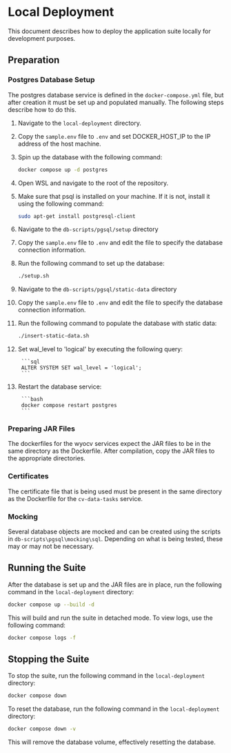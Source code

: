 # Local Deployment
This document describes how to deploy the application suite locally for development purposes.

## Preparation
### Postgres Database Setup
The postgres database service is defined in the `docker-compose.yml` file, but after creation it must be set up and populated manually. The following steps describe how to do this.
1. Navigate to the `local-deployment` directory.
1. Copy the `sample.env` file to `.env` and set DOCKER_HOST_IP to the IP address of the host machine.
1. Spin up the database with the following command:

    ```bash
    docker compose up -d postgres
    ```
1. Open WSL and navigate to the root of the repository.
1. Make sure that psql is installed on your machine. If it is not, install it using the following command:

    ```bash
    sudo apt-get install postgresql-client
    ```
1. Navigate to the `db-scripts/pgsql/setup` directory
1. Copy the `sample.env` file to `.env` and edit the file to specify the database connection information.
1. Run the following command to set up the database:

    ```bash
    ./setup.sh
    ```
1. Navigate to the `db-scripts/pgsql/static-data` directory
1. Copy the `sample.env` file to `.env` and edit the file to specify the database connection information.
1. Run the following command to populate the database with static data:

    ```bash
    ./insert-static-data.sh
    ```

1. Set wal_level to 'logical' by executing the following query:
    
        ```sql
        ALTER SYSTEM SET wal_level = 'logical';
        ```
1. Restart the database service:
    
        ```bash
        docker compose restart postgres
        ```

### Preparing JAR Files
The dockerfiles for the wyocv services expect the JAR files to be in the same directory as the Dockerfile. After compilation, copy the JAR files to the appropriate directories.

### Certificates
The certificate file that is being used must be present in the same directory as the Dockerfile for the `cv-data-tasks` service.

### Mocking
Several database objects are mocked and can be created using the scripts in `db-scripts\pgsql\mocking\sql`. Depending on what is being tested, these may or may not be necessary.

## Running the Suite
After the database is set up and the JAR files are in place, run the following command in the `local-deployment` directory:

```bash
docker compose up --build -d
```

This will build and run the suite in detached mode. To view logs, use the following command:

```bash
docker compose logs -f
```

## Stopping the Suite
To stop the suite, run the following command in the `local-deployment` directory:

```bash
docker compose down
```

To reset the database, run the following command in the `local-deployment` directory:

```bash
docker compose down -v
```

This will remove the database volume, effectively resetting the database.